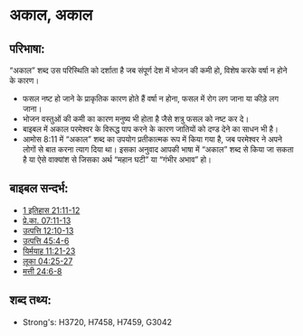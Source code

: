# अकाल, अकाल #

## परिभाषा: ##

“अकाल” शब्द उस परिस्थिति को दर्शाता है जब संपूर्ण देश में भोजन की कमी हो, विशेष करके वर्षा न होने के कारण।

* फसल नष्ट हो जाने के प्राकृतिक कारण होते हैं वर्षा न होना, फसल में रोग लग जाना या कीड़े लग जाना।
* भोजन वस्तुओं की कमी का कारण मनुष्य भी होता है जैसे शत्रु फसल को नष्ट कर दे।
* बाइबल में अकाल परमेश्वर के विरूद्ध पाप करने के कारण जातियों को दण्ड देने का साधन भी है।
* आमोस 8:11 में “अकाल” शब्द का उपयोग प्रतीकात्मक रूप में किया गया है, जब परमेश्वर ने अपने लोगों से बात करना त्याग दिया था। इसका अनुवाद आपकी भाषा में “अकाल” शब्द से किया जा सकता है या ऐसे वाक्यांश से जिसका अर्थ “महान घटी” या “गंभीर अभाव” हो।

## बाइबल सन्दर्भ: ##

* [1 इतिहास 21:11-12](rc://hi/tn/help/1ch/21/11)
* [प्रे.का. 07:11-13](rc://hi/tn/help/act/07/11)
* [उत्पत्ति 12:10-13](rc://hi/tn/help/gen/12/10)
* [उत्पत्ति 45:4-6](rc://hi/tn/help/gen/45/04)
* [यिर्मयाह 11:21-23](rc://hi/tn/help/jer/11/21)
* [लूका 04:25-27](rc://hi/tn/help/luk/04/25)
* [मत्ती 24:6-8](rc://hi/tn/help/mat/24/06)

## शब्द तथ्य: ##

* Strong's: H3720, H7458, H7459, G3042
